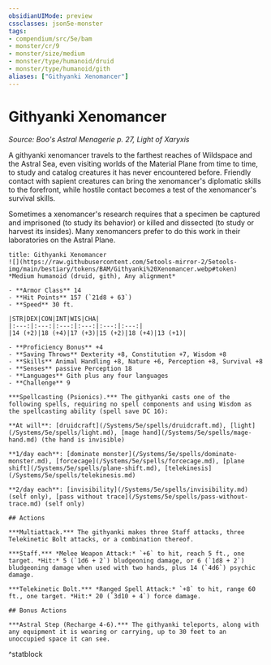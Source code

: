 ```yaml
---
obsidianUIMode: preview
cssclasses: json5e-monster
tags:
- compendium/src/5e/bam
- monster/cr/9
- monster/size/medium
- monster/type/humanoid/druid
- monster/type/humanoid/gith
aliases: ["Githyanki Xenomancer"]
---
```

# Githyanki Xenomancer
*Source: Boo's Astral Menagerie p. 27, Light of Xaryxis*  

A githyanki xenomancer travels to the farthest reaches of Wildspace and the Astral Sea, even visiting worlds of the Material Plane from time to time, to study and catalog creatures it has never encountered before. Friendly contact with sapient creatures can bring the xenomancer's diplomatic skills to the forefront, while hostile contact becomes a test of the xenomancer's survival skills.

Sometimes a xenomancer's research requires that a specimen be captured and imprisoned (to study its behavior) or killed and dissected (to study or harvest its insides). Many xenomancers prefer to do this work in their laboratories on the Astral Plane.

```ad-statblock
title: Githyanki Xenomancer
![](https://raw.githubusercontent.com/5etools-mirror-2/5etools-img/main/bestiary/tokens/BAM/Githyanki%20Xenomancer.webp#token)
*Medium humanoid (druid, gith), Any alignment*

- **Armor Class** 14
- **Hit Points** 157 (`21d8 + 63`)
- **Speed** 30 ft.

|STR|DEX|CON|INT|WIS|CHA|
|:---:|:---:|:---:|:---:|:---:|:---:|
|14 (+2)|18 (+4)|17 (+3)|15 (+2)|18 (+4)|13 (+1)|

- **Proficiency Bonus** +4
- **Saving Throws** Dexterity +8, Constitution +7, Wisdom +8
- **Skills** Animal Handling +8, Nature +6, Perception +8, Survival +8
- **Senses** passive Perception 18
- **Languages** Gith plus any four languages
- **Challenge** 9

***Spellcasting (Psionics).*** The githyanki casts one of the following spells, requiring no spell components and using Wisdom as the spellcasting ability (spell save DC 16):

**At will**: [druidcraft](/Systems/5e/spells/druidcraft.md), [light](/Systems/5e/spells/light.md), [mage hand](/Systems/5e/spells/mage-hand.md) (the hand is invisible)

**1/day each**: [dominate monster](/Systems/5e/spells/dominate-monster.md), [forcecage](/Systems/5e/spells/forcecage.md), [plane shift](/Systems/5e/spells/plane-shift.md), [telekinesis](/Systems/5e/spells/telekinesis.md)

**2/day each**: [invisibility](/Systems/5e/spells/invisibility.md) (self only), [pass without trace](/Systems/5e/spells/pass-without-trace.md) (self only)

## Actions

***Multiattack.*** The githyanki makes three Staff attacks, three Telekinetic Bolt attacks, or a combination thereof.

***Staff.*** *Melee Weapon Attack:* `+6` to hit, reach 5 ft., one target. *Hit:* 5 (`1d6 + 2`) bludgeoning damage, or 6 (`1d8 + 2`) bludgeoning damage when used with two hands, plus 14 (`4d6`) psychic damage.

***Telekinetic Bolt.*** *Ranged Spell Attack:* `+8` to hit, range 60 ft., one target. *Hit:* 20 (`3d10 + 4`) force damage.

## Bonus Actions

***Astral Step (Recharge 4-6).*** The githyanki teleports, along with any equipment it is wearing or carrying, up to 30 feet to an unoccupied space it can see.
```
^statblock